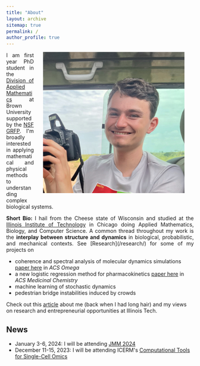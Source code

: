 ```yaml
---
title: "About"
layout: archive
sitemap: true
permalink: /
author_profile: true
---
```


<img src="/assets/images/stanley_big.jpeg" width="380px" alt="Stanley Nicholson" align="right" style="display:block;margin-bottom:25px;margin-left:auto;margin-right:auto;padding-left: 25px;padding-right: 25px;" z-index="1" />
<p style="text-align: justify">
I am first year PhD student in the <a href="https://appliedmath.brown.edu/">Division of Applied Mathematics</a>  at Brown University supported by the <a href="https://www.nsfgrfp.org/">NSF GRFP</a>.
I'm broadly interested in applying mathematical and physical methods to understanding complex biological systems.
</p>

<!-- <span style="color:red">**Research:**</span> -->

<p style="text-align: justify">
<b> Short Bio: </b>I hail from the Cheese state of Wisconsin and studied at the <a href="iit.edu">Illinois Institute of Technology</a> in Chicago doing Applied Mathematics, Biology, and Computer Science. A common thread throughout my work is the <b>interplay between structure and dynamics</b> in biological, probabilistic, and mechanical contexts. See [Research](/research/) for some of my projects on</p>

- coherence and spectral analysis of molecular dynamics simulations <a href="https://pubs.acs.org/doi/10.1021/acsomega.3c00181">paper here</a> in *ACS Omega*
- a new logistic regression method for pharmacokinetics <a href="https://pubs.acs.org/doi/10.1021/acs.jmedchem.3c00107">paper here</a> in *ACS Medicinal Chemistry*
- machine learning of stochastic dynamics
- pedestrian bridge instabilities induced by crowds

<p>
Check out this <a href="https://www.iit.edu/news/using-math-conduit-passion-research">article</a> about me (back when I had long hair) and my views on research and entrepreneurial opportunities at Illinois Tech.
</p>

## News
- January 3-6, 2024: I will be attending <a href="https://jointmathematicsmeetings.org/jmm">JMM 2024</a>
- December 11-15, 2023: I will be attending ICERM's <a href="https://icerm.brown.edu/topical_workshops/tw-23-ctsco/">Computational Tools for Single-Cell Omics</a>
